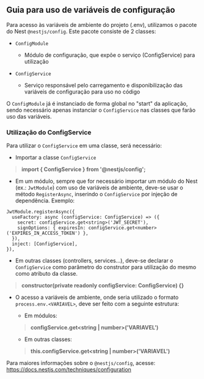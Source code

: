 ## Guia para uso de variáveis de configuração

Para acesso às variáveis de ambiente do projeto (.env), utilizamos o pacote do Nest `@nestjs/config`.
Este pacote consiste de 2 classes:

- `ConfigModule`
  - Módulo de configuração, que expõe o serviço (ConfigService) para utilização

- `ConfigService`
  - Serviço responsável pelo carregamento e disponibilização das variáveis de configuração para uso no código

O `ConfigModule` já é instanciado de forma global no "start" da aplicação, sendo necessário apenas instanciar o `ConfigService` nas classes que farão uso das variáveis.

### Utilização do ConfigService

Para utilizar o `ConfigService` em uma classe, será necessário:

- Importar a classe `ConfigService`
>**import { ConfigService } from '@nestjs/config';**

- Em um módulo, sempre que for necessário importar um módulo do Nest (ex.: `JwtModule`) com uso de variáveis de ambiente, deve-se usar o método `RegisterAsync`, inserindo o `ConfigService` por injeção de dependência. Exemplo:
```
JwtModule.registerAsync({
  useFactory: async (configService: ConfigService) => ({
    secret: configService.get<string>('JWT_SECRET'),
    signOptions: { expiresIn: configService.get<number>('EXPIRES_IN_ACCESS_TOKEN') },
  }),
  inject: [ConfigService],
}),
```

- Em outras classes (controllers, services...), deve-se declarar o `ConfigService` como parâmetro do construtor para utilização do mesmo como atributo da classe.
>**constructor(private readonly configService: ConfigService) {}**

- O acesso a variáveis de ambiente, onde seria utilizado o formato `process.env.<VARIAVEL>`, deve ser feito com a seguinte estrutura:
  - Em módulos:
  >**configService.get<string | number>('VARIAVEL')**

  - Em outras classes:
  >**this.configService.get<string | number>('VARIAVEL')**

Para maiores informações sobre o `@nestjs/config`, acesse: https://docs.nestjs.com/techniques/configuration



